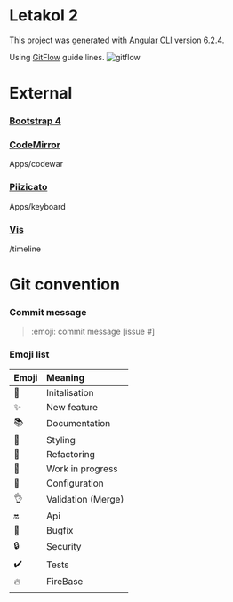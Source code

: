 # Letakol 2

This project was generated with [Angular CLI](https://github.com/angular/angular-cli) version 6.2.4.

Using [GitFlow](https://danielkummer.github.io/git-flow-cheatsheet/index.fr_FR.html) guide lines.
![gitflow](https://danielkummer.github.io/git-flow-cheatsheet/img/lines-big.png)

# External

### [Bootstrap 4](https://getbootstrap.com/)

### [CodeMirror](https://codemirror.net/)

Apps/codewar

### [Piizicato](https://alemangui.github.io/pizzicato/)

Apps/keyboard

### [Vis](http://visjs.org/)

/timeline

# Git convention

### Commit message

> :emoji: commit message [issue #]

### Emoji list

| Emoji              | Meaning            |
| :----------------- | :----------------- |
| :tada:             | Initalisation      |
| :sparkles:         | New feature        |
| :books:            | Documentation      |
| :art:              | Styling            |
| :hammer:           | Refactoring        |
| :construction:     | Work in progress   |
| :wrench:           | Configuration      |
| :ok_hand:          | Validation (Merge) |
| :on:               | Api                |
| :bug:              | Bugfix             |
| :lock:             | Security           |
| :heavy_check_mark: | Tests              |
| :fire:             | FireBase           |
|                    |                    |
